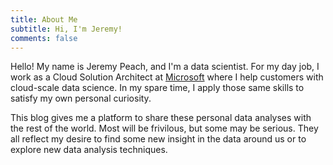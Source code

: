 ```yaml
---
title: About Me
subtitle: Hi, I'm Jeremy!
comments: false
---
```


Hello!  My name is Jeremy Peach, and I'm a data scientist.  For my day job, I work as a Cloud Solution Architect at
[Microsoft](https://microsoft.com) where I help customers with cloud-scale data science.
In my spare time, I apply those same skills to satisfy my own personal curiosity.

This blog gives me a platform to share these personal data analyses with the rest of the world.  Most will be frivilous,
but some may be serious.  They all reflect my desire to find some new insight in the data around us or to explore new
data analysis techniques.